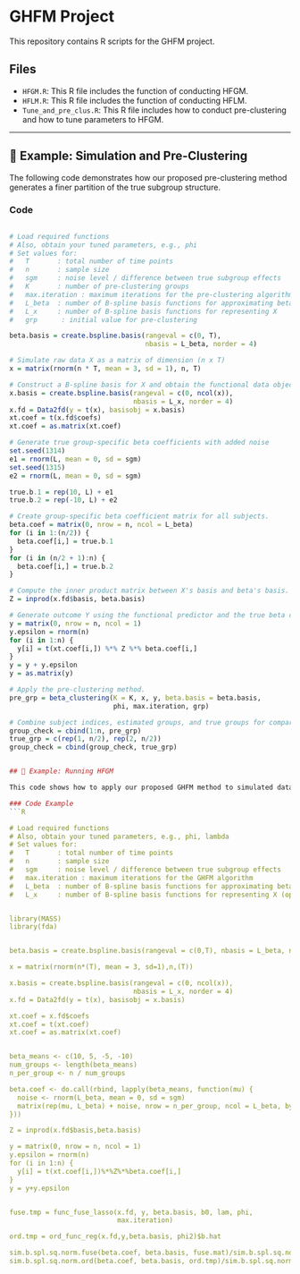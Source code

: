 # GHFM Project

This repository contains R scripts for the GHFM project.

## Files
- `HFGM.R`: This R file includes the function of conducting HFGM.
- `HFLM.R`: This R file includes the function of conducting HFLM.
- `Tune_and_pre_clus.R`: This R file includes how to conduct pre-clustering and how to tune parameters to HFGM.

---


## 📘 Example: Simulation and Pre-Clustering

The following code demonstrates how our proposed pre-clustering method generates a finer partition of the true subgroup structure.

### Code
```R

# Load required functions 
# Also, obtain your tuned parameters, e.g., phi
# Set values for:
#   T       : total number of time points
#   n       : sample size
#   sgm     : noise level / difference between true subgroup effects
#   K       : number of pre-clustering groups
#   max.iteration : maximum iterations for the pre-clustering algorithm
#   L_beta  : number of B-spline basis functions for approximating beta_t in the model
#   L_x     : number of B-spline basis functions for representing X
#   grp      : initial value for pre-clustering

beta.basis = create.bspline.basis(rangeval = c(0, T), 
                                  nbasis = L_beta, norder = 4)

# Simulate raw data X as a matrix of dimension (n x T)
x = matrix(rnorm(n * T, mean = 3, sd = 1), n, T)

# Construct a B-spline basis for X and obtain the functional data object.
x.basis = create.bspline.basis(rangeval = c(0, ncol(x)), 
                               nbasis = L_x, norder = 4)
x.fd = Data2fd(y = t(x), basisobj = x.basis)
xt.coef = t(x.fd$coefs)
xt.coef = as.matrix(xt.coef)

# Generate true group-specific beta coefficients with added noise
set.seed(1314)
e1 = rnorm(L, mean = 0, sd = sgm)
set.seed(1315)
e2 = rnorm(L, mean = 0, sd = sgm)

true.b.1 = rep(10, L) + e1
true.b.2 = rep(-10, L) + e2

# Create group-specific beta coefficient matrix for all subjects.
beta.coef = matrix(0, nrow = n, ncol = L_beta)
for (i in 1:(n/2)) {
  beta.coef[i,] = true.b.1
}
for (i in (n/2 + 1):n) {
  beta.coef[i,] = true.b.2
}

# Compute the inner product matrix between X's basis and beta's basis.
Z = inprod(x.fd$basis, beta.basis)

# Generate outcome Y using the functional predictor and the true beta coefficients.
y = matrix(0, nrow = n, ncol = 1)
y.epsilon = rnorm(n)
for (i in 1:n) {
  y[i] = t(xt.coef[i,]) %*% Z %*% beta.coef[i,]
}
y = y + y.epsilon
y = as.matrix(y)

# Apply the pre-clustering method.
pre_grp = beta_clustering(K = K, x, y, beta.basis = beta.basis, 
                          phi, max.iteration, grp)

# Combine subject indices, estimated groups, and true groups for comparison.
group_check = cbind(1:n, pre_grp)
true_grp = c(rep(1, n/2), rep(2, n/2))
group_check = cbind(group_check, true_grp)


## 📘 Example: Running HFGM

This code shows how to apply our proposed GHFM method to simulated data

### Code Example
```R

# Load required functions 
# Also, obtain your tuned parameters, e.g., phi, lambda
# Set values for:
#   T       : total number of time points
#   n       : sample size
#   sgm     : noise level / difference between true subgroup effects
#   max.iteration : maximum iterations for the GHFM algorithm
#   L_beta  : number of B-spline basis functions for approximating beta_t in the model
#   L_x     : number of B-spline basis functions for representing X (optional)


library(MASS)
library(fda)


beta.basis = create.bspline.basis(rangeval = c(0,T), nbasis = L_beta, norder = 4)

x = matrix(rnorm(n*(T), mean = 3, sd=1),n,(T))

x.basis = create.bspline.basis(rangeval = c(0, ncol(x)), 
                               nbasis = L_x, norder = 4)
x.fd = Data2fd(y = t(x), basisobj = x.basis)

xt.coef = x.fd$coefs
xt.coef = t(xt.coef)
xt.coef = as.matrix(xt.coef)


beta_means <- c(10, 5, -5, -10)
num_groups <- length(beta_means)
n_per_group <- n / num_groups

beta.coef <- do.call(rbind, lapply(beta_means, function(mu) {
  noise <- rnorm(L_beta, mean = 0, sd = sgm)
  matrix(rep(mu, L_beta) + noise, nrow = n_per_group, ncol = L_beta, byrow = TRUE)
}))

Z = inprod(x.fd$basis,beta.basis)

y = matrix(0, nrow = n, ncol = 1)
y.epsilon = rnorm(n)
for (i in 1:n) {
  y[i] = t(xt.coef[i,])%*%Z%*%beta.coef[i,]
}
y = y+y.epsilon


fuse.tmp = func_fuse_lasso(x.fd, y, beta.basis, b0, lam, phi,
                           max.iteration)

ord.tmp = ord_func_reg(x.fd,y,beta.basis, phi2)$b.hat

sim.b.spl.sq.norm.fuse(beta.coef, beta.basis, fuse.mat)/sim.b.spl.sq.norm.true.beta(beta.coef, beta.basis)
sim.b.spl.sq.norm.ord(beta.coef, beta.basis, ord.tmp)/sim.b.spl.sq.norm.true.beta(beta.coef, beta.basis)





